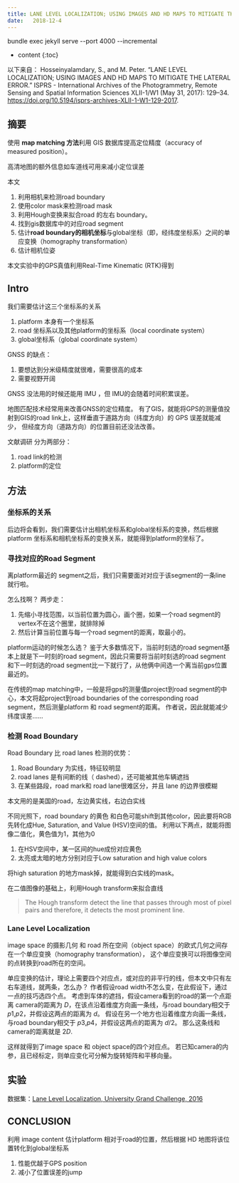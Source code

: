 ```yaml
--- 
title: LANE LEVEL LOCALIZATION; USING IMAGES AND HD MAPS TO MITIGATE THE LATERAL ERROR
date:   2018-12-4
---
```


bundle exec jekyll serve --port 4000 --incremental

* content
{:toc}


以下来自：
Hosseinyalamdary, S., and M. Peter. “LANE LEVEL LOCALIZATION; USING IMAGES AND HD MAPS TO MITIGATE THE LATERAL ERROR.” ISPRS - International Archives of the Photogrammetry, Remote Sensing and Spatial Information Sciences XLII-1/W1 (May 31, 2017): 129–34. https://doi.org/10.5194/isprs-archives-XLII-1-W1-129-2017.

## 摘要
使用 **map matching 方法**利用 GIS 数据库提高定位精度（accuracy of measured position）。

高清地图的额外信息如车道线可用来减小定位误差

本文
1. 利用相机来检测road boundary
2. 使用color mask来检测road mask
3. 利用Hough变换来拟合road 的左右 boundary。
4. 找到gis数据库中的对应road segment
5. 估计**road boundary的相机坐标**与global坐标（即，经纬度坐标系）之间的单应变换（homography transformation）
6. 估计相机位姿

本文实验中的GPS真值利用Real-Time Kinematic (RTK)得到

## Intro
我们需要估计这三个坐标系的关系
1. platform 本身有一个坐标系
2. road 坐标系以及其他platform的坐标系（local coordinate system）
3. global坐标系（global coordinate system）

GNSS 的缺点：
1. 要想达到分米级精度就很难，需要很高的成本
2. 需要视野开阔

GNSS 没法用的时候还能用 IMU ，但 IMU的会随着时间积累误差。

地图匹配技术经常用来改善GNSS的定位精度。
有了GIS，就能将GPS的测量值投射到GIS的road link上，这样垂直于道路方向（纬度方向）的 GPS 误差就能减少， 但经度方向（道路方向）的位置目前还没法改善。

文献调研
分为两部分：
1. road link的检测
2. platform的定位

## 方法
### 坐标系的关系
后边将会看到，我们需要估计出相机坐标系和global坐标系的变换，然后根据platform 坐标系和相机坐标系的变换关系，就能得到platform的坐标了。

### 寻找对应的Road Segment
离platform最近的 segment之后，我们只需要面对对应于该segment的一条line就行啦。

怎么找啊？
两步走：
1. 先缩小寻找范围，以当前位置为圆心，画个圈，如果一个road segment的vertex不在这个圈里，就排除掉
2. 然后计算当前位置与每一个road segment的距离，取最小的。

platform运动的时候怎么选？
鉴于大多数情况下，当前时刻选的road segment基本上就是下一时刻的road segment，因此只需要将当前时刻选的road segment和下一时刻选的road segment比一下就行了，从他俩中间选一个离当前gps位置最近的。

在传统的map matching中，一般是将gps的测量值project到road segment的中心，本文将起project到road boundaries of the corresponding road segment，然后测量platform 和 road segment的距离。
作者说，因此就能减少纬度误差……

### 检测 Road Boundary
Road Boundary 比 road lanes 检测的优势：
1. Road Boundary 为实线，特征较明显
2. road lanes 是有间断的线（ dashed），还可能被其他车辆遮挡
3. 在某些路段，road mark和 road lane很难区分，并且 lane 的边界很模糊

本文用的是美国的road，左边黄实线，右边白实线

不同光照下，road boundary 的黄色 和白色可能shift到其他color，因此要将RGB先转化成Hue, Saturation, and Value (HSV)空间的值。
利用以下两点，就能将图像二值化，黄色值为1，其他为0
1. 在HSV空间中，某一区间的hue成份对应黄色
2. 太亮或太暗的地方分别对应于Low saturation and high value colors

将high saturation 的地方mask掉，就能得到白实线的mask。


在二值图像的基础上，利用Hough transform来拟合直线
>The Hough transform detect the line that passes through most of pixel pairs and therefore, it detects the most prominent line.

### Lane Level Localization
image space 的摄影几何 和 road 所在空间（object space）的欧式几何之间存在一个单应变换（homography transformation），
这个单应变换可以将图像空间的点转换到road所在的空间。

单应变换的估计，理论上需要四个对应点，或对应的非平行的线，但本文中只有左右车道线，就两条，怎么办？
作者假设road width不怎么变，在此假设下，通过一点的技巧选四个点。
考虑到车体的遮挡，假设camera看到的road的第一个点距离 camera的距离为 $D$，在该点沿着维度方向画一条线，与road boundary相交于 $p1$,$p2$，并假设这两点的距离为 $d$。
假设在另一个地方也沿着维度方向画一条线，与road boundary相交于 $p3$,$p4$，并假设这两点的距离为 $d/2$。
那么这条线和camera的距离就是 $2D$.

这样就得到了image space 和 object space的四个对应点。
若已知camera的内参，且已经标定，则单应变化可分解为旋转矩阵和平移向量。


## 实验
数据集：[Lane Level Localization, University Grand Challenge, 2016](https://conference.eng.unimelb.edu.au/its-gc/)

## CONCLUSION
利用 image content 估计platform 相对于road的位置，然后根据 HD 地图将该位置转化到global坐标系
1. 性能优越于GPS position
2. 减小了位置误差的jump